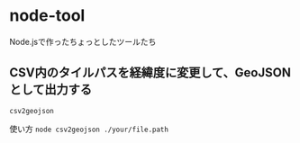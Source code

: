 # node-tool
Node.jsで作ったちょっとしたツールたち

## CSV内のタイルパスを経緯度に変更して、GeoJSONとして出力する
`csv2geojson`

使い方
`node csv2geojson ./your/file.path`

